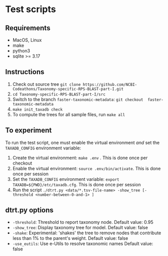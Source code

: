 # Test scripts


## Requirements
* MacOS, Linux
* make
* python3
* sqlite >= 3.17

## Instructions
1. Check out source tree
   `git clone https://github.com/NCBI-Codeathons/Taxonomy-specific-RPS-BLAST-part-I.git`
2. `cd Taxonomy-specific-RPS-BLAST-part-I/src`
3. Switch to the branch `faster-taxonomic-metadata`:
   `git checkout  faster-taxonomic-metadata`
4. `make init_taxadb check`
5. To compute the trees for all sample files, run `make all`


## To experiment

To run the test script, one must enable the virtual environment *and* set the
`TAXADB_CONFIG` environment variable:

1. Create the virtual environment: `make .env` . This is done once per
   checkout
2. Enable the virtual environment: `source .env/bin/activate`. This is done
   once per session
3. Set the `TAXADB_CONFIG` environment variable: `export TAXADB=${PWD}/etc/taxadb.cfg`. This is done
   once per session
3. Run the script 
   `./dtrt.py <data/*.tsv-file-name> -show_tree [-threshold <number-between-0-and-1> ]`


## dtrt.py options

* `-threshold`: Threshold to report taxonomy node.
    Default value: 0.95
* `-show_tree`: Display taxonomy tree for model.
    Default value: false
* `-shake`: Experimental: 'shakes' the tree to remove nodes that contribute
  less than 1% to the parent's weight.
    Default value: false
* `-use_eutils`: Use e-Utils to resolve taxonomic names
    Default value: false

  

